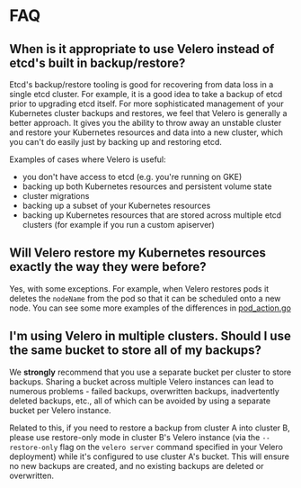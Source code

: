 # FAQ

## When is it appropriate to use Velero instead of etcd's built in backup/restore?

Etcd's backup/restore tooling is good for recovering from data loss in a single etcd cluster. For
example, it is a good idea to take a backup of etcd prior to upgrading etcd itself. For more
sophisticated management of your Kubernetes cluster backups and restores, we feel that Velero is
generally a better approach. It gives you the ability to throw away an unstable cluster and restore
your Kubernetes resources and data into a new cluster, which you can't do easily just by backing up
and restoring etcd.

Examples of cases where Velero is useful:

* you don't have access to etcd (e.g. you're running on GKE)
* backing up both Kubernetes resources and persistent volume state
* cluster migrations
* backing up a subset of your Kubernetes resources
* backing up Kubernetes resources that are stored across multiple etcd clusters (for example if you
  run a custom apiserver)

## Will Velero restore my Kubernetes resources exactly the way they were before?

Yes, with some exceptions. For example, when Velero restores pods it deletes the `nodeName` from the
pod so that it can be scheduled onto a new node. You can see some more examples of the differences
in [pod_action.go](https://github.com/heptio/velero/blob/master/pkg/restore/pod_action.go)

## I'm using Velero in multiple clusters. Should I use the same bucket to store all of my backups?

We **strongly** recommend that you use a separate bucket per cluster to store backups. Sharing a bucket
across multiple Velero instances can lead to numerous problems - failed backups, overwritten backups,
inadvertently deleted backups, etc., all of which can be avoided by using a separate bucket per Velero
instance.

Related to this, if you need to restore a backup from cluster A into cluster B, please use restore-only
mode in cluster B's Velero instance (via the `--restore-only` flag on the `velero server` command specified
in your Velero deployment) while it's configured to use cluster A's bucket. This will ensure no 
new backups are created, and no existing backups are deleted or overwritten.
